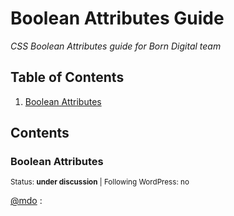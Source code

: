 # Boolean Attributes Guide

*CSS Boolean Attributes guide for Born Digital team*

## Table of Contents

  1. [Boolean Attributes](#boolean-attributes)

## Contents

### Boolean Attributes

<sup>Status: **under discussion**   | Following WordPress: no</sup>

[@mdo](http://codeguide.co/#css-shorthand) :

